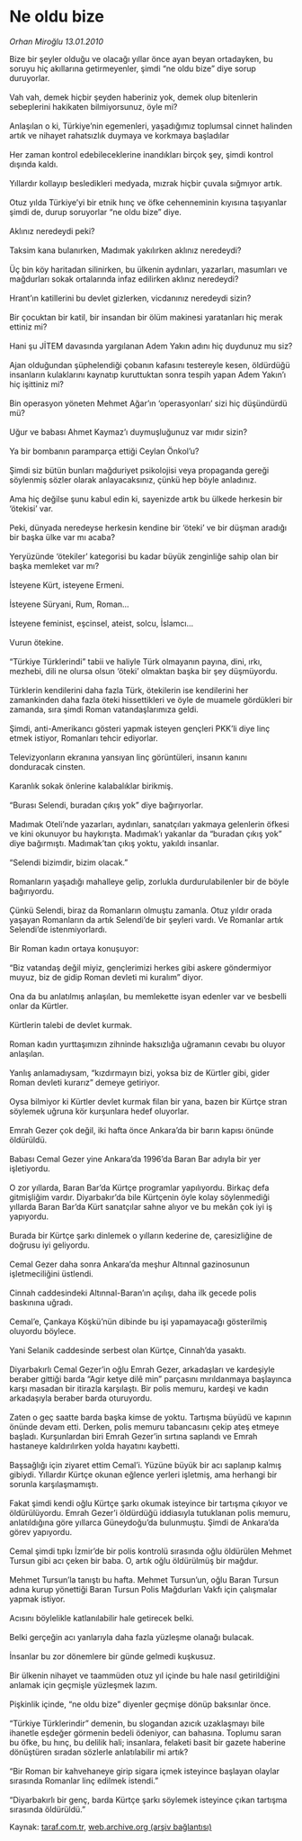 # Ne oldu bize

*Orhan Miroğlu 13.01.2010*

<div class="yazi">Bize bir şeyler olduğu ve olacağı yıllar önce ayan beyan ortadayken, bu soruyu hiç akıllarına getirmeyenler, şimdi “ne oldu bize” diye sorup duruyorlar. <br/><br/>Vah vah, demek hiçbir şeyden haberiniz yok, demek olup bitenlerin sebeplerini hakikaten bilmiyorsunuz, öyle mi? <br/><br/>Anlaşılan o ki, Türkiye’nin egemenleri, yaşadığımız toplumsal cinnet halinden artık ve nihayet rahatsızlık duymaya ve korkmaya başladılar <br/><br/>Her zaman kontrol edebileceklerine inandıkları birçok şey, şimdi kontrol dışında kaldı. <br/><br/>Yıllardır kollayıp besledikleri medyada, mızrak hiçbir çuvala sığmıyor artık. <br/><br/>Otuz yılda Türkiye’yi bir etnik hınç ve öfke cehenneminin kıyısına taşıyanlar şimdi de, durup soruyorlar “ne oldu bize” diye. <br/><br/>Aklınız neredeydi peki? <br/><br/>Taksim kana bulanırken, Madımak yakılırken aklınız neredeydi? <br/><br/>Üç bin köy haritadan silinirken, bu ülkenin aydınları, yazarları, masumları ve mağdurları sokak ortalarında infaz edilirken aklınız neredeydi? <br/><br/>Hrant’ın katillerini bu devlet gizlerken, vicdanınız neredeydi sizin? <br/><br/>Bir çocuktan bir katil, bir insandan bir ölüm makinesi yaratanları hiç merak ettiniz mi? <br/><br/>Hani şu JİTEM davasında yargılanan Adem Yakın adını hiç duydunuz mu siz? <br/><br/>Ajan olduğundan şüphelendiği çobanın kafasını testereyle kesen, öldürdüğü insanların kulaklarını kaynatıp kuruttuktan sonra tespih yapan Adem Yakın’ı hiç işittiniz mi? <br/><br/>Bin operasyon yöneten Mehmet Ağar’ın ‘operasyonları’ sizi hiç düşündürdü mü? <br/><br/>Uğur ve babası Ahmet Kaymaz’ı duymuşluğunuz var mıdır sizin? <br/><br/>Ya bir bombanın paramparça ettiği Ceylan Önkol’u? <br/><br/>Şimdi siz bütün bunları mağduriyet psikolojisi veya propaganda gereği söylenmiş sözler olarak anlayacaksınız, çünkü hep böyle anladınız. <br/><br/>Ama hiç değilse şunu kabul edin ki, sayenizde artık bu ülkede herkesin bir ‘ötekisi’ var. <br/><br/>Peki, dünyada neredeyse herkesin kendine bir ‘öteki’ ve bir düşman aradığı bir başka ülke var mı acaba? <br/><br/>Yeryüzünde ‘ötekiler’ kategorisi bu kadar büyük zenginliğe sahip olan bir başka memleket var mı? <br/><br/>İsteyene Kürt, isteyene Ermeni. <br/><br/>İsteyene Süryani, Rum, Roman... <br/><br/>İsteyene feminist, eşcinsel, ateist, solcu, İslamcı... <br/><br/>Vurun ötekine. <br/><br/>“Türkiye Türklerindi” tabii ve haliyle Türk olmayanın payına, dini, ırkı, mezhebi, dili ne olursa olsun ‘öteki’ olmaktan başka bir şey düşmüyordu. <br/><br/>Türklerin kendilerini daha fazla Türk, ötekilerin ise kendilerini her zamankinden daha fazla öteki hissettikleri ve öyle de muamele gördükleri bir zamanda, sıra şimdi Roman vatandaşlarımıza geldi. <br/><br/>Şimdi, anti-Amerikancı gösteri yapmak isteyen gençleri PKK’li diye linç etmek istiyor, Romanları tehcir ediyorlar. <br/><br/>Televizyonların ekranına yansıyan linç görüntüleri, insanın kanını donduracak cinsten. <br/><br/>Karanlık sokak önlerine kalabalıklar birikmiş. <br/><br/>“Burası Selendi, buradan çıkış yok” diye bağırıyorlar. <br/><br/>Madımak Oteli’nde yazarları, aydınları, sanatçıları yakmaya gelenlerin öfkesi ve kini okunuyor bu haykırışta. Madımak’ı yakanlar da “buradan çıkış yok” diye bağırmıştı. Madımak’tan çıkış yoktu, yakıldı insanlar. <br/><br/>“Selendi bizimdir, bizim olacak.” <br/><br/>Romanların yaşadığı mahalleye gelip, zorlukla durdurulabilenler bir de böyle bağırıyordu. <br/><br/>Çünkü Selendi, biraz da Romanların olmuştu zamanla. Otuz yıldır orada yaşayan Romanların da artık Selendi’de bir şeyleri vardı. Ve Romanlar artık Selendi’de istenmiyorlardı. <br/><br/>Bir Roman kadın ortaya konuşuyor: <br/><br/>“Biz vatandaş değil miyiz, gençlerimizi herkes gibi askere göndermiyor muyuz, biz de gidip Roman devleti mi kuralım” diyor. <br/><br/>Ona da bu anlatılmış anlaşılan, bu memlekette isyan edenler var ve besbelli onlar da Kürtler. <br/><br/>Kürtlerin talebi de devlet kurmak. <br/><br/>Roman kadın yurttaşımızın zihninde haksızlığa uğramanın cevabı bu oluyor anlaşılan. <br/><br/>Yanlış anlamadıysam, “kızdırmayın bizi, yoksa biz de Kürtler gibi, gider Roman devleti kurarız” demeye getiriyor. <br/><br/>Oysa bilmiyor ki Kürtler devlet kurmak filan bir yana, bazen bir Kürtçe stran söylemek uğruna kör kurşunlara hedef oluyorlar. <br/><br/>Emrah Gezer çok değil, iki hafta önce Ankara’da bir barın kapısı önünde öldürüldü. <br/><br/>Babası Cemal Gezer yine Ankara’da 1996’da Baran Bar adıyla bir yer işletiyordu. <br/><br/>O zor yıllarda, Baran Bar’da Kürtçe programlar yapılıyordu. Birkaç defa gitmişliğim vardır. Diyarbakır’da bile Kürtçenin öyle kolay söylenmediği yıllarda Baran Bar’da Kürt sanatçılar sahne alıyor ve bu mekân çok iyi iş yapıyordu. <br/><br/>Burada bir Kürtçe şarkı dinlemek o yılların kederine de, çaresizliğine de doğrusu iyi geliyordu. <br/><br/>Cemal Gezer daha sonra Ankara’da meşhur Altınnal gazinosunun işletmeciliğini üstlendi. <br/><br/>Cinnah caddesindeki Altınnal-Baran’ın açılışı, daha ilk gecede polis baskınına uğradı. <br/><br/>Cemal’e, Çankaya Köşkü’nün dibinde bu işi yapamayacağı gösterilmiş oluyordu böylece.<br/><br/>Yani Selanik caddesinde serbest olan Kürtçe, Cinnah’da yasaktı. <br/><br/>Diyarbakırlı Cemal Gezer’in oğlu Emrah Gezer, arkadaşları ve kardeşiyle beraber gittiği barda “Agir ketye dilê min” parçasını mırıldanmaya başlayınca karşı masadan bir itirazla karşılaştı. Bir polis memuru, kardeşi ve kadın arkadaşıyla beraber barda oturuyordu. <br/><br/>Zaten o geç saatte barda başka kimse de yoktu. Tartışma büyüdü ve kapının önünde devam etti. Derken, polis memuru tabancasını çekip ateş etmeye başladı. Kurşunlardan biri Emrah Gezer’in sırtına saplandı ve Emrah hastaneye kaldırılırken yolda hayatını kaybetti. <br/><br/>Başsağlığı için ziyaret ettim Cemal’i. Yüzüne büyük bir acı saplanıp kalmış gibiydi. Yıllardır Kürtçe okunan eğlence yerleri işletmiş, ama herhangi bir sorunla karşılaşmamıştı. <br/><br/>Fakat şimdi kendi oğlu Kürtçe şarkı okumak isteyince bir tartışma çıkıyor ve öldürülüyordu. Emrah Gezer’i öldürdüğü iddiasıyla tutuklanan polis memuru, anlatıldığına göre yıllarca Güneydoğu’da bulunmuştu. Şimdi de Ankara’da görev yapıyordu. <br/><br/>Cemal şimdi tıpkı İzmir’de bir polis kontrolü sırasında oğlu öldürülen Mehmet Tursun gibi acı çeken bir baba. O, artık oğlu öldürülmüş bir mağdur. <br/><br/>Mehmet Tursun’la tanıştı bu hafta. Mehmet Tursun’un, oğlu Baran Tursun adına kurup yönettiği Baran Tursun Polis Mağdurları Vakfı için çalışmalar yapmak istiyor. <br/><br/>Acısını böylelikle katlanılabilir hale getirecek belki. <br/><br/>Belki gerçeğin acı yanlarıyla daha fazla yüzleşme olanağı bulacak. <br/><br/>İnsanlar bu zor dönemlere bir günde gelmedi kuşkusuz. <br/><br/>Bir ülkenin nihayet ve taammüden otuz yıl içinde bu hale nasıl getirildiğini anlamak için geçmişle yüzleşmek lazım. <br/><br/>Pişkinlik içinde, “ne oldu bize” diyenler geçmişe dönüp baksınlar önce. <br/><br/>“Türkiye Türklerindir” demenin, bu slogandan azıcık uzaklaşmayı bile ihanetle eşdeğer görmenin bedeli ödeniyor, can bahasına. Toplumu saran bu öfke, bu hınç, bu delilik hali; insanlara, felaketi basit bir gazete haberine dönüştüren sıradan sözlerle anlatılabilir mi artık? <br/><br/>“Bir Roman bir kahvehaneye girip sigara içmek isteyince başlayan olaylar sırasında Romanlar linç edilmek istendi.” <br/><br/>“Diyarbakırlı bir genç, barda Kürtçe şarkı söylemek isteyince çıkan tartışma sırasında öldürüldü.”</div>

Kaynak: [taraf.com.tr](http://taraf.com.tr:80/makale/9493.htm), [web.archive.org (arşiv bağlantısı)](http://web.archive.org/web/20100326172805/http://taraf.com.tr:80/makale/9493.htm)
